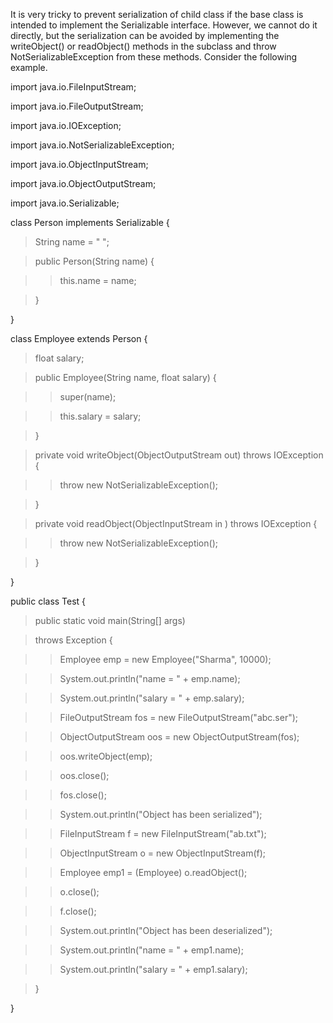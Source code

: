 It is very tricky to prevent serialization of child class if the base
class is intended to implement the Serializable interface. However, we
cannot do it directly, but the serialization can be avoided by
implementing the writeObject() or readObject() methods in the subclass
and throw NotSerializableException from these methods. Consider the
following example.

import java.io.FileInputStream;

import java.io.FileOutputStream;

import java.io.IOException;

import java.io.NotSerializableException;

import java.io.ObjectInputStream;

import java.io.ObjectOutputStream;

import java.io.Serializable;

class Person implements Serializable {

>String name = \" \";

>public Person(String name) {

>>this.name = name;

>}

}

class Employee extends Person {

>float salary;

>public Employee(String name, float salary) {

>>super(name);

>>this.salary = salary;

>}

>private void writeObject(ObjectOutputStream out) throws IOException {

>>throw new NotSerializableException();

>}

>private void readObject(ObjectInputStream in ) throws IOException {

>>throw new NotSerializableException();

>}

}

public class Test {

>public static void main(String\[\] args)

>throws Exception {

>>Employee emp = new Employee(\"Sharma\", 10000);

>>System.out.println(\"name = \" + emp.name);

>>System.out.println(\"salary = \" + emp.salary);

>>FileOutputStream fos = new FileOutputStream(\"abc.ser\");

>>ObjectOutputStream oos = new ObjectOutputStream(fos);

>>oos.writeObject(emp);

>>oos.close();

>>fos.close();

>>System.out.println(\"Object has been serialized\");

>>FileInputStream f = new FileInputStream(\"ab.txt\");

>>ObjectInputStream o = new ObjectInputStream(f);

>>Employee emp1 = (Employee) o.readObject();

>>o.close();

>>f.close();

>>System.out.println(\"Object has been deserialized\");

>>System.out.println(\"name = \" + emp1.name);

>>System.out.println(\"salary = \" + emp1.salary);

>}

}